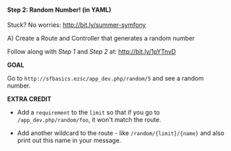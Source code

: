 #### Step 2: Random Number! (in YAML)
Stuck? No worries: http://bit.ly/summer-symfony

A) Create a Route and Controller that generates a random number

Follow along with *Step 1* and *Step 2* at:
    http://bit.ly/1pYTnvD

**GOAL**

Go to `http://sfbasics.ezsc/app_dev.php/random/5` and
see a random number.

**EXTRA CREDIT**

* Add a `requirement` to the `limit` so that if you go to
`/app_dev.php/random/foo`, it won't match the route.

* Add another wildcard to the route - like `/random/{limit}/{name}`
and also print out this name in your message.

